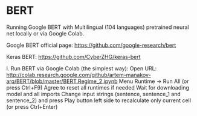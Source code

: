 # BERT
Running Google BERT with Multilingual (104 languages) pretrained neural net locally or via Google Colab.

Google BERT official page: https://github.com/google-research/bert

Keras BERT: https://github.com/CyberZHG/keras-bert

I. Run BERT via Google Colab (the simplest way):
Open URL: http://colab.research.google.com/github/artem-manakov-arq/BERT/blob/master/BERT.Regime_2.ipynb
Menu Runtime -> Run All (or press Ctrl+F9)
Agree to reset all runtimes if needed
Wait for downloading model and all imports
Change input strings (sentence, sentence_1 and sentence_2) and press Play button left side to recalculate only current cell (or press Ctrl+Enter)
